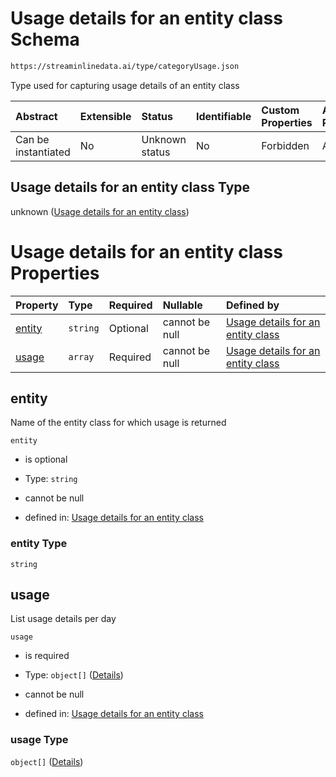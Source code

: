 # Usage details for an entity class Schema

```txt
https://streaminlinedata.ai/type/categoryUsage.json
```

Type used for capturing usage details of an entity class

| Abstract            | Extensible | Status         | Identifiable | Custom Properties | Additional Properties | Access Restrictions | Defined In                                                             |
| :------------------ | :--------- | :------------- | :----------- | :---------------- | :-------------------- | :------------------ | :--------------------------------------------------------------------- |
| Can be instantiated | No         | Unknown status | No           | Forbidden         | Allowed               | none                | [categoryUsage.json](../out/categoryUsage.json "open original schema") |

## Usage details for an entity class Type

unknown ([Usage details for an entity class](categoryusage.md))

# Usage details for an entity class Properties

| Property          | Type     | Required | Nullable       | Defined by                                                                                                                                       |
| :---------------- | :------- | :------- | :------------- | :----------------------------------------------------------------------------------------------------------------------------------------------- |
| [entity](#entity) | `string` | Optional | cannot be null | [Usage details for an entity class](categoryusage-properties-entity.md "https://streaminlinedata.ai/type/categoryUsage.json#/properties/entity") |
| [usage](#usage)   | `array`  | Required | cannot be null | [Usage details for an entity class](categoryusage-properties-usage.md "https://streaminlinedata.ai/type/categoryUsage.json#/properties/usage")   |

## entity

Name of the entity class for which usage is returned

`entity`

*   is optional

*   Type: `string`

*   cannot be null

*   defined in: [Usage details for an entity class](categoryusage-properties-entity.md "https://streaminlinedata.ai/type/categoryUsage.json#/properties/entity")

### entity Type

`string`

## usage

List usage details per day

`usage`

*   is required

*   Type: `object[]` ([Details](common-definitions-usagedetails.md))

*   cannot be null

*   defined in: [Usage details for an entity class](categoryusage-properties-usage.md "https://streaminlinedata.ai/type/categoryUsage.json#/properties/usage")

### usage Type

`object[]` ([Details](common-definitions-usagedetails.md))
